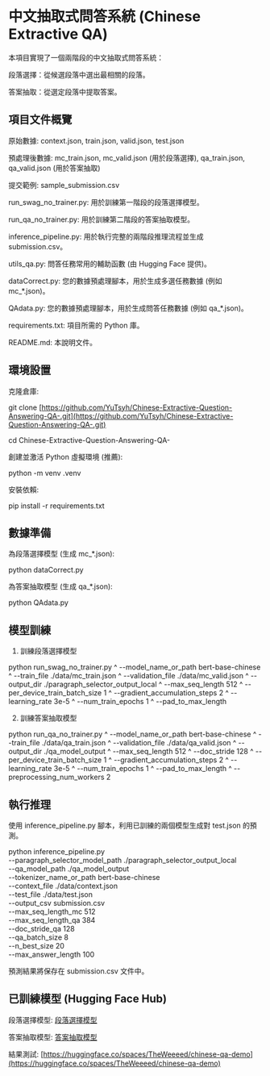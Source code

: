 # 中文抽取式問答系統 (Chinese Extractive QA)
本項目實現了一個兩階段的中文抽取式問答系統：

段落選擇：從候選段落中選出最相關的段落。

答案抽取：從選定段落中提取答案。

## 項目文件概覽
原始數據: context.json, train.json, valid.json, test.json

預處理後數據: mc_train.json, mc_valid.json (用於段落選擇), qa_train.json, qa_valid.json (用於答案抽取)

提交範例: sample_submission.csv

run_swag_no_trainer.py: 用於訓練第一階段的段落選擇模型。

run_qa_no_trainer.py: 用於訓練第二階段的答案抽取模型。

inference_pipeline.py: 用於執行完整的兩階段推理流程並生成 submission.csv。

utils_qa.py: 問答任務常用的輔助函數 (由 Hugging Face 提供)。

dataCorrect.py: 您的數據預處理腳本，用於生成多選任務數據 (例如 mc_*.json)。

QAdata.py: 您的數據預處理腳本，用於生成問答任務數據 (例如 qa_*.json)。

requirements.txt: 項目所需的 Python 庫。

README.md: 本說明文件。

## 環境設置
克隆倉庫:

git clone [https://github.com/YuTsyh/Chinese-Extractive-Question-Answering-QA-.git](https://github.com/YuTsyh/Chinese-Extractive-Question-Answering-QA-.git)

cd Chinese-Extractive-Question-Answering-QA-

創建並激活 Python 虛擬環境 (推薦):

python -m venv .venv

安裝依賴:

pip install -r requirements.txt

## 數據準備
為段落選擇模型 (生成 mc_*.json):

python dataCorrect.py 

為答案抽取模型 (生成 qa_*.json):

python QAdata.py

## 模型訓練
1. 訓練段落選擇模型

python run_swag_no_trainer.py ^
     --model_name_or_path bert-base-chinese ^
     --train_file ./data/mc_train.json ^
     --validation_file ./data/mc_valid.json ^
     --output_dir ./paragraph_selector_output_local ^
     --max_seq_length 512 ^
     --per_device_train_batch_size 1 ^
     --gradient_accumulation_steps 2 ^
     --learning_rate 3e-5 ^
     --num_train_epochs 1 ^
     --pad_to_max_length 

2. 訓練答案抽取模型

python run_qa_no_trainer.py ^
    --model_name_or_path bert-base-chinese ^
    --train_file ./data/qa_train.json ^
    --validation_file ./data/qa_valid.json ^
    --output_dir ./qa_model_output ^
    --max_seq_length 512 ^
    --doc_stride 128 ^
    --per_device_train_batch_size 1 ^
    --gradient_accumulation_steps 2 ^
    --learning_rate 3e-5 ^
    --num_train_epochs 1 ^
    --pad_to_max_length ^
    --preprocessing_num_workers 2

## 執行推理
使用 inference_pipeline.py 腳本，利用已訓練的兩個模型生成對 test.json 的預測。

python inference_pipeline.py \
    --paragraph_selector_model_path ./paragraph_selector_output_local \
    --qa_model_path ./qa_model_output \
    --tokenizer_name_or_path bert-base-chinese \
    --context_file ./data/context.json \
    --test_file ./data/test.json \
    --output_csv submission.csv \
    --max_seq_length_mc 512 \
    --max_seq_length_qa 384 \
    --doc_stride_qa 128 \
    --qa_batch_size 8 \
    --n_best_size 20 \
    --max_answer_length 100

預測結果將保存在 submission.csv 文件中。

## 已訓練模型 (Hugging Face Hub)
段落選擇模型: [段落選擇模型](https://huggingface.co/TheWeeeed/chinese-paragraph-selector)

答案抽取模型: [答案抽取模型](https://huggingface.co/TheWeeeed/chinese-extractive-qa)

結果測試: [https://huggingface.co/spaces/TheWeeeed/chinese-qa-demo](https://huggingface.co/spaces/TheWeeeed/chinese-qa-demo)
